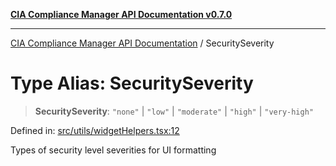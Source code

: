 [**CIA Compliance Manager API Documentation v0.7.0**](../README.md)

***

[CIA Compliance Manager API Documentation](../globals.md) / SecuritySeverity

# Type Alias: SecuritySeverity

> **SecuritySeverity**: `"none"` \| `"low"` \| `"moderate"` \| `"high"` \| `"very-high"`

Defined in: [src/utils/widgetHelpers.tsx:12](https://github.com/Hack23/cia-compliance-manager/blob/main/src/utils/widgetHelpers.tsx#L12)

Types of security level severities for UI formatting
